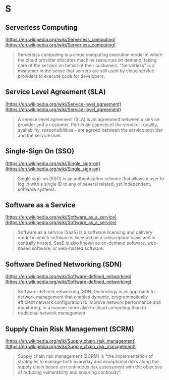 # S

## Serverless Computing

[https://en.wikipedia.org/wiki/Serverless_computing](https://en.wikipedia.org/wiki/Serverless_computing)

> Serverless computing is a cloud computing execution model in which the cloud provider allocates machine resources on demand, taking care of the servers on behalf of their customers. "Serverless" is a misnomer in the sense that servers are still used by cloud service providers to execute code for developers.

## Service Level Agreement (SLA)

[https://en.wikipedia.org/wiki/Service-level_agreement](https://en.wikipedia.org/wiki/Service-level_agreement)

> A service-level agreement (SLA) is an agreement between a service provider and a customer. Particular aspects of the service – quality, availability, responsibilities – are agreed between the service provider and the service user.

## Single-Sign On (SSO)

[https://en.wikipedia.org/wiki/Single_sign-on](https://en.wikipedia.org/wiki/Single_sign-on)

> Single sign-on (SSO) is an authentication scheme that allows a user to log in with a single ID to any of several related, yet independent, software systems.

## Software as a Service

[https://en.wikipedia.org/wiki/Software_as_a_service](https://en.wikipedia.org/wiki/Software_as_a_service)

> Software as a service (SaaS) is a software licensing and delivery model in which software is licensed on a subscription basis and is centrally hosted. SaaS is also known as on-demand software, web-based software, or web-hosted software.

## Software Defined Networking (SDN)

[https://en.wikipedia.org/wiki/Software-defined_networking](https://en.wikipedia.org/wiki/Software-defined_networking)

> Software-defined networking (SDN) technology is an approach to network management that enables dynamic, programmatically efficient network configuration to improve network performance and monitoring, in a manner more akin to cloud computing than to traditional network management.

## Supply Chain Risk Management (SCRM)

[https://en.wikipedia.org/wiki/Supply_chain_risk_management](https://en.wikipedia.org/wiki/Supply_chain_risk_management)

> Supply chain risk management (SCRM) is "the implementation of strategies to manage both everyday and exceptional risks along the supply chain based on continuous risk assessment with the objective of reducing vulnerability and ensuring continuity".
